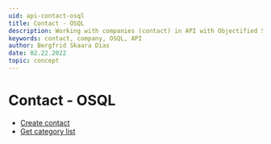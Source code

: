 ```yaml
---
uid: api-contact-osql
title: Contact - OSQL
description: Working with companies (contact) in API with Objectified SQL.
keywords: contact, company, OSQL, API
author: Bergfrid Skaara Dias
date: 02.22.2022
topic: concept
---
```


# Contact - OSQL

* [Create contact][1]
* [Get category list][2]

<!-- Referenced links -->
[1]: create-contact-osql.md
[2]: get-catlist-sodatareader.md
